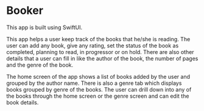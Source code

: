 # Booker

This app is built using SwiftUI. 

This app helps a user keep track of the books that he/she is reading. The user can add any book, give any rating, set the status of the book as completed, planning to read, in progressor or on hold. 
There are also other details that a user can fill in like the author of the book, the number of pages and the genre of the book. 

The home screen of the app shows a list of books added by the user and grouped by the author name.
There is also a genre tab which displays books grouped by genre of the books. The user can drill down into any of the books through the home screen or the genre screen and can edit the book details.

